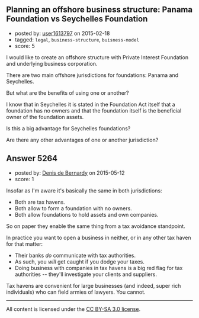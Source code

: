 ## Planning an offshore business structure: Panama Foundation vs Seychelles Foundation

- posted by: [user1613797](https://stackexchange.com/users/1768502/user1613797) on 2015-02-18
- tagged: `legal`, `business-structure`, `buisness-model`
- score: 5

<p>I would like to create an offshore structure with Private Interest Foundation and underlying business corporation.</p>

<p>There are two main offshore jurisdictions for foundations: Panama and Seychelles.</p>

<p>But what are the benefits of using one or another?</p>

<p>I know that in Seychelles it is stated in the Foundation Act itself that a foundation has no owners and that the foundation itself is the beneficial owner of the foundation assets.</p>

<p>Is this a big advantage for Seychelles foundations?</p>

<p>Are there any other advantages of one or another jurisdiction?</p>



## Answer 5264

- posted by: [Denis de Bernardy](https://stackexchange.com/users/182468/denis-de-bernardy) on 2015-05-12
- score: 1

<p>Insofar as I'm aware it's basically the same in both jurisdictions:</p>

<ul>
<li>Both are tax havens.</li>
<li>Both allow to form a foundation with no owners.</li>
<li>Both allow foundations to hold assets and own companies.</li>
</ul>

<p>So on paper they enable the same thing from a tax avoidance standpoint.</p>

<p>In practice you want to open a business in neither, or in any other tax haven for that matter:</p>

<ul>
<li>Their banks <em>do</em> communicate with tax authorities.</li>
<li>As such, you <em>will</em> get caught if you dodge your taxes.</li>
<li>Doing business with companies in tax havens is a big red flag for tax authorities -- they'll investigate your clients and suppliers.</li>
</ul>

<p>Tax havens are convenient for large businesses (and indeed, super rich individuals) who can field armies of lawyers. You cannot.</p>




---

All content is licensed under the [CC BY-SA 3.0 license](https://creativecommons.org/licenses/by-sa/3.0/).
